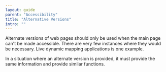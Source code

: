 ```yaml
---
layout: guide
parent: "Accessibility"
title: "Alternative Versions"
intro: ""
---
```


Alternate versions of web pages should only be used when the main page can't be made accessible. There are very few instances where they would be necessary. Live dynamic mapping applications is one example.

In a situation where an alternate version is provided, it must provide the same information and provide similar functions.

